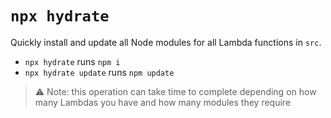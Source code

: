# `npx hydrate`

Quickly install and update all Node modules for all Lambda functions in `src`.

- `npx hydrate` runs `npm i` 
- `npx hydrate update` runs `npm update` 

> ⚠️ Note: this operation can take time to complete depending on how many Lambdas you have and how many modules they require

